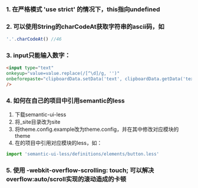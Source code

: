 ### 1. 在严格模式 'use strict' 的情况下，this指向undefined

### 2. 可以使用String的charCodeAt获取字符串的ascii码，如
```js
'.'.charCodeAt() //46
```


### 3. input只能输入数字：
```html
<input type="text" 
onkeyup="value=value.replace(/[^\d]/g, '')" 
onbeforepaste="clipboardData.setData('text', clipboardData.getData('text').replace(/[^\d]/g,''))" 
/>
```

### 4. 如何在自己的项目中引用semantic的less
1. 下载semantic-ui-less
2. 将_site目录改为site
3. 将theme.config.example改为theme.config，并在其中修改对应模块的theme
4. 在的项目中引用对应模块的less，如：
```js
import 'semantic-ui-less/definitions/elements/button.less'
```

### 5. 使用 -webkit-overflow-scrolling: touch; 可以解决overflow:auto/scroll实现的滚动造成的卡顿